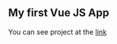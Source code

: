 <h2> My first Vue JS App</h2>
You can see project at the <a href="https://owiii.github.io/First-app-VueJS/" target="_blanked">link</a>
